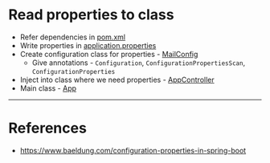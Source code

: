 # Read properties to class
* Refer dependencies in [pom.xml](pom.xml)
* Write properties in [application.properties](src/main/resources/application.properties)
* Create configuration class for properties - [MailConfig](src/main/java/com/java/config/MailConfig.java)
    * Give annotations - `Configuration`, `ConfigurationPropertiesScan`, `ConfigurationProperties`
* Inject into class where we need properties - [AppController](src/main/java/com/java/controller/AppController.java)
* Main class - [App](src/main/java/com/java/App.java)
------
# References
* https://www.baeldung.com/configuration-properties-in-spring-boot